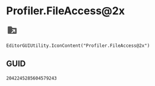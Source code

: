 # Profiler.FileAccess@2x
![](/img/Profiler.FileAccess@2x.png)

``` CSharp
EditorGUIUtility.IconContent("Profiler.FileAccess@2x")
```
## GUID
```
2042245285604579243
```
